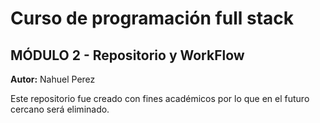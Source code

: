 # Curso de programación full stack

## MÓDULO 2 - Repositorio y WorkFlow

**Autor:** Nahuel Perez

Este repositorio fue creado con fines académicos por lo que en el futuro cercano será eliminado.

